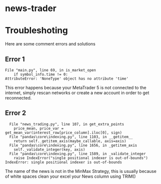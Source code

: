 # news-trader

# Troubleshoting
Here are some comment errors and solutions
## Error 1
```
File "main.py", line 69, in is_market_open
    if symbol_info.time != 0:
AttributeError: 'NoneType' object has no attribute 'time'
```
This error happens because your MetaTrader 5 is not connected to the internet, simply rescan networks or create a new account in order to get reconnected.

## Error 2
```
  File "news_trading.py", line 107, in get_extra_points
    price_mean, price_var = get_mean_var(interest_row[price_column].iloc[0], sign)
  File "pandas\core\indexing.py", line 1103, in __getitem__      
    return self._getitem_axis(maybe_callable, axis=axis)
  File "pandas\core\indexing.py", line 1656, in _getitem_axis    
    self._validate_integer(key, axis)
  File "pandas\core\indexing.py", line 1589, in _validate_integer
    raise IndexError("single positional indexer is out-of-bounds")
IndexError: single positional indexer is out-of-bounds
```
The name of the news is not in the MinMax Strategy, this is usually because of white spaces clean your excel your News column using TRIM()
